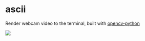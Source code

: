 ascii
=====

Render webcam video to the terminal, built with [opencv-python](https://pypi.org/project/opencv-python/)

![](https://github.com/mackorone/ascii/blob/master/demo.gif)
